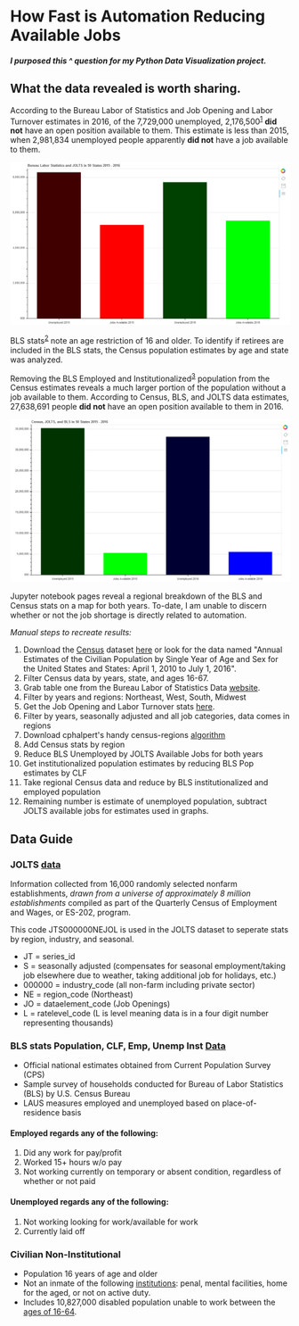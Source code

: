 # How Fast is Automation Reducing Available Jobs

##### I purposed this ^ question for my Python Data Visualization project. 
## What the data revealed is worth sharing.

According to the Bureau Labor of Statistics and Job Opening and Labor Turnover estimates in 2016, of the 7,729,000 unemployed, 2,176,500<sup id="a1">[1](#f1)</sup> **did not** have an open position available to them. 
This estimate is less than 2015, when 2,981,834 unemployed people apparently **did not** have a job available to them.

![BLS JOLTS Bar Chart](https://raw.githubusercontent.com/eclecticexistential/USPopulationNoJobAvailable/master/IMG/BLS.PNG)

BLS stats<sup id="a2">[2](#f2)</sup> note an age restriction of 16 and older. 
To identify if retirees are included in the BLS stats, the Census population estimates by age and state was analyzed.

Removing the BLS Employed and Institutionalized<sup id="a3">[3](#f3)</sup> population from the Census estimates reveals a much larger portion of the population without a job available to them. 
According to Census, BLS, and JOLTS data estimates, 27,638,691 people **did not** have an open position available to them in 2016. 

![Census BLS JOLTS Bar Chart](https://raw.githubusercontent.com/eclecticexistential/USPopulationNoJobAvailable/master/IMG/Census.PNG)

Jupyter notebook pages reveal a regional breakdown of the BLS and Census stats on a map for both years. 
To-date, I am unable to discern whether or not the job shortage is directly related to automation.

*Manual steps to recreate results:*
1. Download the [Census](https://www.census.gov/data/datasets/2017/demo/popest/state-detail.html) dataset [here](https://www2.census.gov/programs-surveys/popest/datasets/2010-2016/state/asrh/sc-est2016-agesex-civ.csv) or look for the data named "Annual Estimates of the Civilian Population by Single Year of Age and Sex for the United States and States: April 1, 2010 to July 1, 2016".
2. Filter Census data by years, state, and ages 16-67.
3. Grab table one from the Bureau Labor of Statistics Data [website](https://www.bls.gov/news.release/archives/srgune_02282017.htm).
4. Filter by years and regions: Northeast, West, South, Midwest
5. Get the Job Opening and Labor Turnover stats [here](https://download.bls.gov/pub/time.series/jt/jt.data.2.JobOpenings).
6. Filter by years, seasonally adjusted and all job categories, data comes in regions
7. Download cphalpert's handy census-regions [algorithm](https://github.com/cphalpert/census-regions/blob/master/us%20census%20bureau%20regions%20and%20divisions.csv)
8. Add Census stats by region
9. Reduce BLS Unemployed by JOLTS Available Jobs for both years
10. Get institutionalized population estimates by reducing BLS Pop estimates by CLF
11. Take regional Census data and reduce by BLS institutionalized and employed population
12. Remaining number is estimate of unemployed population, subtract JOLTS available jobs for estimates used in graphs.


## Data Guide


### <b id="f1">JOLTS</b> [data](https://download.bls.gov/pub/time.series/jt/jt.data.2.JobOpenings)

Information collected from 16,000 randomly selected nonfarm establishments, *drawn from a universe of approximately 8 million establishments* compiled as part of the Quarterly Census of Employment and Wages, or ES-202, program.

This code JTS000000NEJOL is used in the JOLTS dataset to seperate stats by region, industry, and seasonal.
* JT = series_id
* S = seasonally adjusted (compensates for seasonal employment/taking job elsewhere due to weather, taking additional job for holidays, etc.)
* 000000 = industry_code (all non-farm including private sector)
* NE = region_code (Northeast)
* JO =  dataelement_code (Job Openings)
* L = ratelevel_code (L is level meaning data is in a four digit number representing thousands)

### <b id="f2">BLS</b> stats Population, CLF, Emp, Unemp Inst [Data](https://www.bls.gov/news.release/archives/srgune_02282017.htm)

* Official national estimates obtained from Current Population Survey (CPS)
* Sample survey of households conducted for Bureau of Labor Statistics (BLS) by U.S. Census Bureau
* LAUS measures employed and unemployed based on place-of-residence basis
#### Employed regards any of the following: 
1. Did any work for pay/profit
2. Worked 15+ hours w/o pay
3. Not working currently on temporary or absent condition, regardless of whether or not paid

#### Unemployed regards any of the following:
1. Not working looking for work/available for work
2. Currently laid off

### <b id="f3">Civilian Non-Institutional</b>
* Population 16 years of age and older
* Not an inmate of the following [institutions](https://en.wikipedia.org/wiki/Civilian_noninstitutional_population): penal, mental facilities, home for the aged, or not on active duty.
* Includes 10,827,000 disabled population unable to work between the [ages of 16-64](https://www.bls.gov/news.release/disabl.t01.htm).
